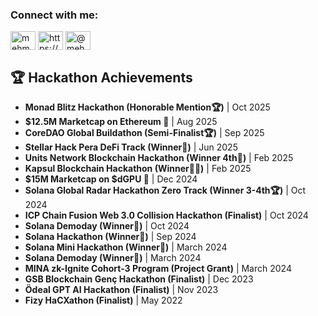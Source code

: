 <h3 align="left">Connect with me:</h3>
<p align="left">
<a href="https://twitter.com/mehmetzsche" target="blank"><img align="center" src="https://raw.githubusercontent.com/rahuldkjain/github-profile-readme-generator/master/src/images/icons/Social/twitter.svg" alt="mehmetzsche" height="30" width="40" /></a>
<a href="https://www.linkedin.com/in/mehmethayirli/" target="blank"><img align="center" src="https://raw.githubusercontent.com/rahuldkjain/github-profile-readme-generator/master/src/images/icons/Social/linked-in-alt.svg" alt="https://www.linkedin.com/in/mehmethayirli/" height="30" width="40" /></a>
<a href="https://medium.com/@mehmethayirli0" target="blank"><img align="center" src="https://raw.githubusercontent.com/rahuldkjain/github-profile-readme-generator/master/src/images/icons/Social/medium.svg" alt="@mehmethayirli0" height="30" width="40" /></a>
</p>

## 🏆 Hackathon Achievements

- **Monad Blitz Hackathon (Honorable Mention🏆)** | Oct 2025
- **$12.5M Marketcap on Ethereum 🌿** | Aug 2025
- **CoreDAO Global Buildathon (Semi-Finalist🏆)** | Sep 2025
- **Stellar Hack Pera DeFi Track (Winner🥉)** | Jun 2025
- **Units Network Blockchain Hackathon (Winner 4th🏅)** | Feb 2025
- **Kapsul Blockchain Hackathon (Winner🥇🥈)** | Feb 2025
- **$15M Marketcap on $dGPU 🌿** | Dec 2024
- **Solana Global Radar Hackathon Zero Track (Winner 3-4th🏆)** | Oct 2024
- **ICP Chain Fusion Web 3.0 Collision Hackathon (Finalist)** | Oct 2024
- **Solana Demoday (Winner🥉)** | Oct 2024
- **Solana Hackathon (Winner🥇)** | Sep 2024
- **Solana Mini Hackathon (Winner🥇)** | March 2024
- **Solana Demoday (Winner🥈)** | March 2024
- **MINA zk-Ignite Cohort-3 Program (Project Grant)** | March 2024
- **GSB Blockchain Genç Hackathon (Finalist)** | Dec 2023
- **Ödeal GPT AI Hackathon (Finalist)** | Nov 2023
- **Fizy HaCXathon (Finalist)** | May 2022
